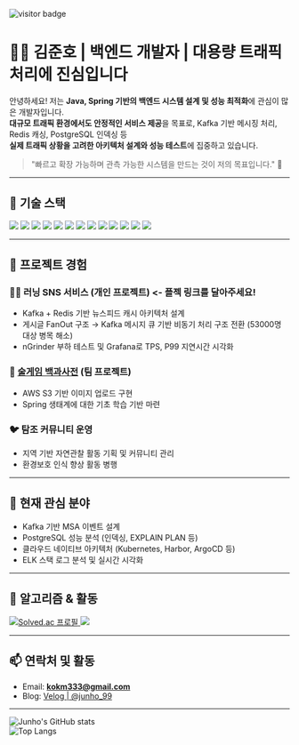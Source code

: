 ![visitor badge](https://komarev.com/ghpvc/?username=Mr-TongYoung&color=blue)

# 👨‍💻 김준호 | 백엔드 개발자 | 대용량 트래픽 처리에 진심입니다

안녕하세요! 저는 **Java, Spring 기반의 백엔드 시스템 설계 및 성능 최적화**에 관심이 많은 개발자입니다.  
**대규모 트래픽 환경에서도 안정적인 서비스 제공**을 목표로, Kafka 기반 메시징 처리, Redis 캐싱, PostgreSQL 인덱싱 등  
**실제 트래픽 상황을 고려한 아키텍처 설계와 성능 테스트**에 집중하고 있습니다.

> "빠르고 확장 가능하며 관측 가능한 시스템을 만드는 것이 저의 목표입니다." 🚀

---

## 🧰 기술 스택

<p align="left">
  <img src="https://img.shields.io/badge/C-A8B9CC?style=for-the-badge&logo=C&logoColor=white"/>
  <img src="https://img.shields.io/badge/c%2B%2B-%2300599C.svg?&style=for-the-badge&logo=c%2B%2B&logoColor=white"/>
  <img src="https://img.shields.io/badge/Java-007396?style=for-the-badge&logo=java&logoColor=white"/>
  <img src="https://img.shields.io/badge/SpringBoot-6DB33F?style=for-the-badge&logo=springboot&logoColor=white"/>
  <img src="https://img.shields.io/badge/mysql-%234479A1.svg?&style=for-the-badge&logo=mysql&logoColor=white"/>
  <img src="https://img.shields.io/badge/PostgreSQL-4169E1?style=for-the-badge&logo=postgresql&logoColor=white"/>
  <img src="https://img.shields.io/badge/Redis-DC382D?style=for-the-badge&logo=redis&logoColor=white"/>
  <img src="https://img.shields.io/badge/Kafka-231F20?style=for-the-badge&logo=apachekafka&logoColor=white"/>
  <img src="https://img.shields.io/badge/elasticsearch-%23005571.svg?&style=for-the-badge&logo=elasticsearch&logoColor=white"/>
  <img src="https://img.shields.io/badge/Docker-2496ED?style=for-the-badge&logo=docker&logoColor=white"/>
  <img src="https://img.shields.io/badge/AWS-232F3E?style=for-the-badge&logo=amazonaws&logoColor=white"/>
  <img src="https://img.shields.io/badge/Grafana-F46800?style=for-the-badge&logo=grafana&logoColor=white"/>
  <img src="https://img.shields.io/badge/nGrinder-0B0B0B?style=for-the-badge&logoColor=white"/>
</p>

---

## 💼 프로젝트 경험

### 🏃‍♂️ 러닝 SNS 서비스 (개인 프로젝트) <- 플젝 링크를 달아주세요!
- Kafka + Redis 기반 뉴스피드 캐시 아키텍처 설계  
- 게시글 FanOut 구조 → Kafka 메시지 큐 기반 비동기 처리 구조 전환 (53000명 대상 병목 해소)  
- nGrinder 부하 테스트 및 Grafana로 TPS, P99 지연시간 시각화

### 🍻 [술게임 백과사전](https://github.com/Mr-Tongyoung/SNS_demo) (팀 프로젝트)
- AWS S3 기반 이미지 업로드 구현
- Spring 생태계에 대한 기초 학습 기반 마련

### 🐦 탐조 커뮤니티 운영
- 지역 기반 자연관찰 활동 기획 및 커뮤니티 관리
- 환경보호 인식 향상 활동 병행

---

## 📌 현재 관심 분야

- Kafka 기반 MSA 이벤트 설계
- PostgreSQL 성능 분석 (인덱싱, EXPLAIN PLAN 등)
- 클라우드 네이티브 아키텍처 (Kubernetes, Harbor, ArgoCD 등)
- ELK 스택 로그 분석 및 실시간 시각화

---

## 🧠 알고리즘 & 활동

<p align="left">
  <a href="https://solved.ac/profile/kokm333" target="_blank">
    <img src="http://mazassumnida.wtf/api/v2/generate_badge?boj=kokm333" alt="Solved.ac 프로필"/>
    <img src="https://mazandi.herokuapp.com/api?handle=kokm333&theme=warm"/>
  </a>
</p>

---

## 📫 연락처 및 활동

- Email: **kokm333@gmail.com**  
- Blog: [Velog | @junho_99](https://velog.io/@junho_99/posts)

---

![Junho's GitHub stats](https://github-readme-stats.vercel.app/api?username=Mr-TongYoung&show_icons=true&theme=merko)  
![Top Langs](https://github-readme-stats.vercel.app/api/top-langs/?username=Mr-TongYoung&theme=dracula)
